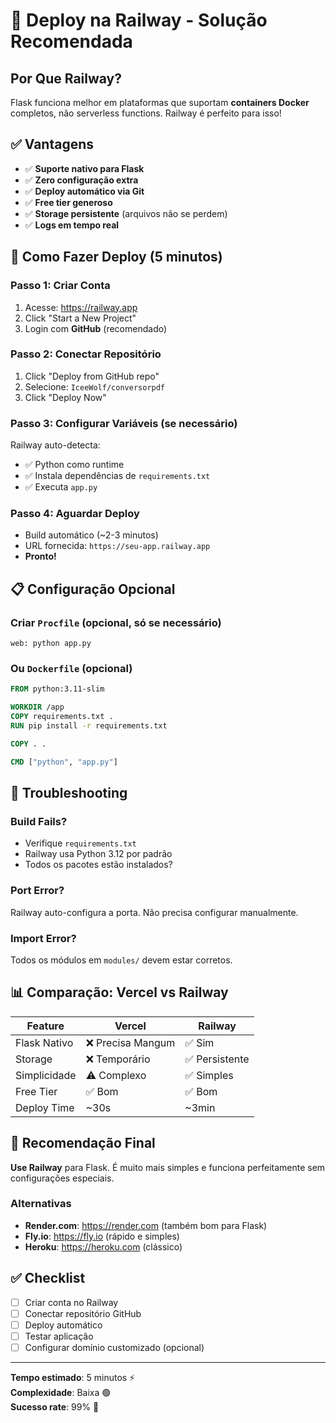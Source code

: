 # 🚀 Deploy na Railway - Solução Recomendada

## Por Que Railway?

Flask funciona melhor em plataformas que suportam **containers Docker** completos, não serverless functions. Railway é perfeito para isso!

## ✅ Vantagens

- ✅ **Suporte nativo para Flask**
- ✅ **Zero configuração extra**
- ✅ **Deploy automático via Git**
- ✅ **Free tier generoso**
- ✅ **Storage persistente** (arquivos não se perdem)
- ✅ **Logs em tempo real**

## 🚀 Como Fazer Deploy (5 minutos)

### Passo 1: Criar Conta
1. Acesse: https://railway.app
2. Click "Start a New Project"
3. Login com **GitHub** (recomendado)

### Passo 2: Conectar Repositório
1. Click "Deploy from GitHub repo"
2. Selecione: `IceeWolf/conversorpdf`
3. Click "Deploy Now"

### Passo 3: Configurar Variáveis (se necessário)
Railway auto-detecta:
- ✅ Python como runtime
- ✅ Instala dependências de `requirements.txt`
- ✅ Executa `app.py`

### Passo 4: Aguardar Deploy
- Build automático (~2-3 minutos)
- URL fornecida: `https://seu-app.railway.app`
- **Pronto!**

## 📋 Configuração Opcional

### Criar `Procfile` (opcional, só se necessário)
```
web: python app.py
```

### Ou `Dockerfile` (opcional)
```dockerfile
FROM python:3.11-slim

WORKDIR /app
COPY requirements.txt .
RUN pip install -r requirements.txt

COPY . .

CMD ["python", "app.py"]
```

## 🔧 Troubleshooting

### Build Fails?
- Verifique `requirements.txt`
- Railway usa Python 3.12 por padrão
- Todos os pacotes estão instalados?

### Port Error?
Railway auto-configura a porta. Não precisa configurar manualmente.

### Import Error?
Todos os módulos em `modules/` devem estar corretos.

## 📊 Comparação: Vercel vs Railway

| Feature | Vercel | Railway |
|---------|--------|---------|
| Flask Nativo | ❌ Precisa Mangum | ✅ Sim |
| Storage | ❌ Temporário | ✅ Persistente |
| Simplicidade | ⚠️ Complexo | ✅ Simples |
| Free Tier | ✅ Bom | ✅ Bom |
| Deploy Time | ~30s | ~3min |

## 🎯 Recomendação Final

**Use Railway** para Flask. É muito mais simples e funciona perfeitamente sem configurações especiais.

### Alternativas
- **Render.com**: https://render.com (também bom para Flask)
- **Fly.io**: https://fly.io (rápido e simples)
- **Heroku**: https://heroku.com (clássico)

## ✅ Checklist

- [ ] Criar conta no Railway
- [ ] Conectar repositório GitHub
- [ ] Deploy automático
- [ ] Testar aplicação
- [ ] Configurar domínio customizado (opcional)

---

**Tempo estimado**: 5 minutos ⚡  
**Complexidade**: Baixa 🟢  
**Sucesso rate**: 99% 🎯
